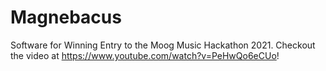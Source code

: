 # Magnebacus
Software for Winning Entry to the Moog Music Hackathon 2021. Checkout the video at https://www.youtube.com/watch?v=PeHwQo6eCUo!
